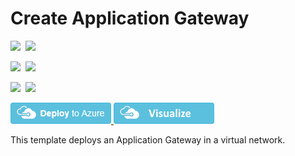 # Create Application Gateway

<IMG SRC="https://azurequickstartsservice.blob.core.windows.net/badges/101-application-gateway-create/PublicLastTestDate.svg" />&nbsp;
<IMG SRC="https://azurequickstartsservice.blob.core.windows.net/badges/101-application-gateway-create/PublicDeployment.svg" />&nbsp;

<IMG SRC="https://azurequickstartsservice.blob.core.windows.net/badges/101-application-gateway-create/FairfaxLastTestDate.svg" />&nbsp;
<IMG SRC="https://azurequickstartsservice.blob.core.windows.net/badges/101-application-gateway-create/FairfaxDeployment.svg" />&nbsp;

<IMG SRC="https://azurequickstartsservice.blob.core.windows.net/badges/101-application-gateway-create/BestPracticeResult.svg" />&nbsp;
<IMG SRC="https://azurequickstartsservice.blob.core.windows.net/badges/101-application-gateway-create/CredScanResult.svg" />&nbsp;

<a href="https://portal.azure.com/#create/Microsoft.Template/uri/https%3A%2F%2Fraw.githubusercontent.com%2FAzure%2Fazure-quickstart-templates%2Fmaster%2F101-application-gateway-create%2Fazuredeploy.json" target="_blank">
    <img src="https://raw.githubusercontent.com/Azure/azure-quickstart-templates/master/1-CONTRIBUTION-GUIDE/images/deploytoazure.png"/>
</a>
<a href="http://armviz.io/#/?load=https%3A%2F%2Fraw.githubusercontent.com%2FAzure%2Fazure-quickstart-templates%2Fmaster%2F101-application-gateway-create%2Fazuredeploy.json" target="_blank">
    <img src="https://raw.githubusercontent.com/Azure/azure-quickstart-templates/master/1-CONTRIBUTION-GUIDE/images/visualizebutton.png"/>
</a>

This template deploys an Application Gateway in a virtual network.

